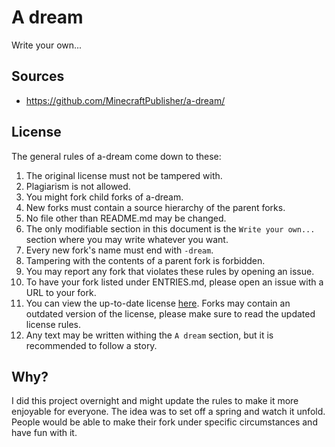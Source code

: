 # A dream
Write your own...

## Sources
- https://github.com/MinecraftPublisher/a-dream/

## License
The general rules of a-dream come down to these:
1. The original license must not be tampered with.
2. Plagiarism is not allowed.
3. You might fork child forks of a-dream.
4. New forks must contain a source hierarchy of the parent forks.
5. No file other than README.md may be changed.
6. The only modifiable section in this document is the `Write your own...` section where you may write whatever you want.
7. Every new fork's name must end with `-dream`.
8. Tampering with the contents of a parent fork is forbidden.
9. You may report any fork that violates these rules by opening an issue.
10. To have your fork listed under ENTRIES.md, please open an issue with a URL to your fork.
11. You can view the up-to-date license [here](https://github.com/MinecraftPublisher/a-dream/). Forks may contain an outdated version of the license, please make sure to read the updated license rules.
12. Any text may be written withing the `A dream` section, but it is recommended to follow a story.

## Why?
I did this project overnight and might update the rules to make it more enjoyable for everyone. The idea was to set off a spring and watch it unfold. People would be able to make their fork under specific circumstances and have fun with it.
